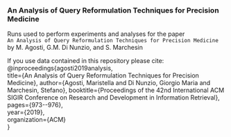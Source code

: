 ### An Analysis of Query Reformulation Techniques for Precision Medicine

Runs used to perform experiments and analyses for the paper  
``An Analysis of Query Reformulation Techniques for Precision Medicine``  
by M. Agosti, G.M. Di Nunzio, and S. Marchesin 

If you use data contained in this repository please cite: 
@inproceedings{agosti2019analysis,  
   title={An Analysis of Query Reformulation Techniques for Precision Medicine}, 
   author={Agosti, Maristella and Di Nunzio, Giorgio Maria and Marchesin, Stefano}, 
   booktitle={Proceedings of the 42nd International ACM SIGIR Conference on Research and Development in Information Retrieval},  
   pages={973--976},  
   year={2019},  
   organization={ACM}  
}

